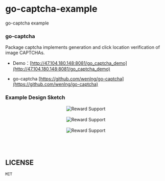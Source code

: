 # go-captcha-example
go-captcha example

### go-captcha
Package captcha implements generation and click location verification of image CAPTCHAs. 

- Demo：[http://47.104.180.148:8081/go_captcha_demo](http://47.104.180.148:8081/go_captcha_demo)

- go-captcha [https://github.com/wenlng/go-captcha](https://github.com/wenlng/go-captcha)


### Example Design Sketch
<div align="center">
    <img src="http://47.104.180.148/go-captcha/go-captcha-01.png?v=1" alt="Reward Support">
    <br/>
    <br/>
    <img src="http://47.104.180.148/go-captcha/go-captcha-02.png?v=1" alt="Reward Support">
    <br/>
    <br/>
    <img src="http://47.104.180.148/go-captcha/go-captcha.jpg?v=1" alt="Reward Support">
    <br/>
    <br/>   
</div>
<br>
<br/>

## LICENSE
    MIT
